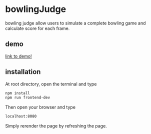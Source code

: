 # bowlingJudge
bowling judge allow users to simulate a complete bowling game and calculate score for each frame.

## demo
[link to demo!](https://shazi57.github.io/bowlingJudge/)

## installation
At root directory, open the terminal and type
```bash
npm install
npm run frontend-dev
```
Then open your browser and type
```bash
localhost:8080
```
Simply rerender the page by refreshing the page.
